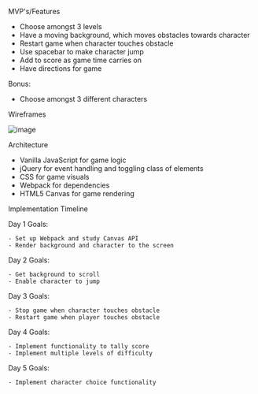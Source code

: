 MVP's/Features

- Choose amongst 3 levels
- Have a moving background, which moves obstacles towards character
- Restart game when character touches obstacle
- Use spacebar to make character jump
- Add to score as game time carries on
- Have directions for game

Bonus:

- Choose amongst 3 different characters

Wireframes

![image](https://user-images.githubusercontent.com/29177545/32528999-ed8b4360-c403-11e7-8fd8-83dd4f0e23bb.png)

Architecture

- Vanilla JavaScript for game logic
- jQuery for event handling and toggling class of elements
- CSS for game visuals
- Webpack for dependencies
- HTML5 Canvas for game rendering

Implementation Timeline

  Day 1 Goals:

    - Set up Webpack and study Canvas API
    - Render background and character to the screen

  Day 2 Goals:

    - Get background to scroll
    - Enable character to jump

  Day 3 Goals:

    - Stop game when character touches obstacle
    - Restart game when player touches obstacle

  Day 4 Goals:

    - Implement functionality to tally score
    - Implement multiple levels of difficulty

  Day 5 Goals:

    - Implement character choice functionality
